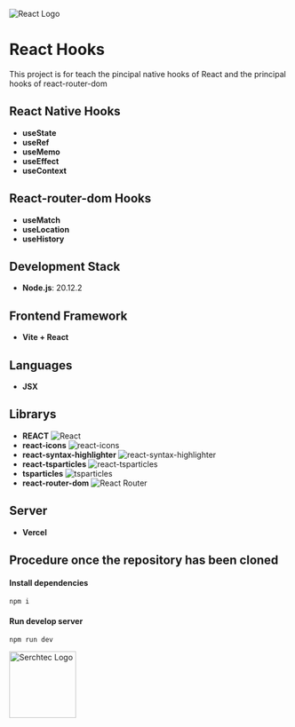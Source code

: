 ![React Logo](https://www.google.com/url?sa=i&url=https%3A%2F%2Fwww.iconfinder.com%2Ficons%2F1174949%2Fjs_react_js_logo_react_react_native_icon&psig=AOvVaw1nemxo4dHRcrYcW5NQkckQ&ust=1722651127565000&source=images&cd=vfe&opi=89978449&ved=0CBEQjRxqFwoTCJCwmdad1YcDFQAAAAAdAAAAABAE)
# React Hooks

This project is for teach the pincipal native hooks of React and the principal hooks of react-router-dom

## React Native Hooks

- **useState**
- **useRef**
- **useMemo**
- **useEffect**
- **useContext**

## React-router-dom Hooks

- **useMatch**
- **useLocation**
- **useHistory**

## Development Stack

- **Node.js**: 20.12.2

## Frontend Framework

- **Vite + React**

## Languages

- **JSX**

## Librarys

- **REACT** ![React](https://img.shields.io/badge/React-20232A?style=for-the-badge&logo=react&logoColor=61DAFB)
- **react-icons** ![react-icons](https://img.shields.io/badge/react--icons-20232A?style=for-the-badge&logo=react&logoColor=61DAFB)
- **react-syntax-highlighter** ![react-syntax-highlighter](https://img.shields.io/badge/react--syntax--highlighter-20232A?style=for-the-badge&logo=react&logoColor=61DAFB)
- **react-tsparticles** ![react-tsparticles](https://img.shields.io/badge/react--tsparticles-20232A?style=for-the-badge&logo=react&logoColor=61DAFB)
- **tsparticles** ![tsparticles](https://img.shields.io/badge/tsparticles-20232A?style=for-the-badge&logo=react&logoColor=61DAFB)
- **react-router-dom**  ![React Router](https://img.shields.io/badge/React%20Router-CA4245?style=for-the-badge&logo=react-router&logoColor=white)

## Server

- **Vercel**

## Procedure once the repository has been cloned

#### Install dependencies

    npm i

#### Run develop server

    npm run dev

<img src="https://i.postimg.cc/Hn8F9Q1T/serchtec-logo.png" alt="Serchtec Logo" width="120px">